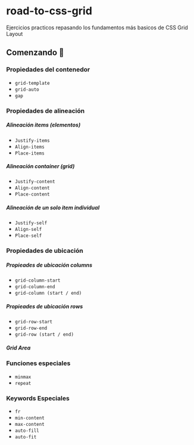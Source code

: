 # road-to-css-grid

Ejercicios practicos repasando los fundamentos más basicos de CSS Grid Layout

## Comenzando 🚀

### Propiedades del contenedor

- `grid-template`
- `grid-auto`
- `gap`

### Propiedades de alineación

##### **Alineación items (elementos)**
- `Justify-items`
- `Align-items`
- `Place-items`

##### **Alineación container (grid)**
- `Justify-content`
- `Align-content`
- `Place-content`

##### **Alineación de un solo item individual**
- `Justify-self`
- `Align-self`
- `Place-self`

### Propiedades de ubicación

##### **Propieades de ubicación columns** 
- `grid-column-start`
- `grid-column-end`
- `grid-column (start / end)`

##### **Propieades de ubicación rows** 
- `grid-row-start`
- `grid-row-end`
- `grid-row (start / end)`

##### **Grid Area**

### Funciones especiales

- `minmax`
- `repeat`

### Keywords Especiales

- `fr`
- `min-content`
- `max-content`
- `auto-fill`
- `auto-fit`
